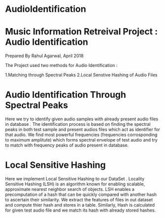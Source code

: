 # AudioIdentification


# Music Information Retreival Project : Audio Identification

Prepared By Rahul Agarwal, April 2018

The Project used two methods for Audio Identification :

1.Matching through Spectral Peaks
2.Local Senstive Hashing of Audio Files

# Audio Identification Through Spectral Peaks

Here we try to identify given audio samples with already present audio files in database . The identification process is based on finding the spectral peaks in both test sample and present audios files which act as identifier for that audio. We find most powerful frequencies (frequencies corrosponding to maximum amplitute) which forms spectral envelope of test audio and try to match with frequency peaks of audio present in database.


# Local Sensitive Hashing

Here we implement Local Sensitive Hashing to our DataSet . Locality Sensitive Hashing (LSH) is an algorithm known for enabling scalable, approximate nearest neighbor search of objects. LSH enables a precomputation of a hash that can be quickly compared with another hash to ascertain their similarity. We extract the features of files in out dataset and compute thier hash and stores in a table. Similarly, Hash is calculated for given test audio file and we match its hash with already stored hashes.


